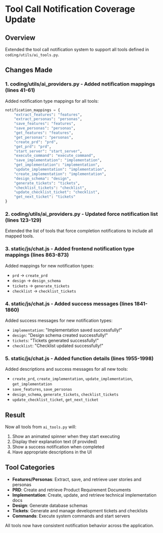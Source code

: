 # Tool Call Notification Coverage Update

## Overview
Extended the tool call notification system to support all tools defined in `coding/utils/ai_tools.py`.

## Changes Made

### 1. **coding/utils/ai_providers.py** - Added notification mappings (lines 41-61)

Added notification type mappings for all tools:
```python
notification_mappings = {
    "extract_features": "features",
    "extract_personas": "personas",
    "save_features": "features",
    "save_personas": "personas",
    "get_features": "features",
    "get_personas": "personas",
    "create_prd": "prd",
    "get_prd": "prd",
    "start_server": "start_server",
    "execute_command": "execute_command",
    "save_implementation": "implementation",
    "get_implementation": "implementation",
    "update_implementation": "implementation",
    "create_implementation": "implementation",
    "design_schema": "design",
    "generate_tickets": "tickets",
    "checklist_tickets": "checklist",
    "update_checklist_ticket": "checklist",
    "get_next_ticket": "tickets"
}
```

### 2. **coding/utils/ai_providers.py** - Updated force notification list (lines 123-129)

Extended the list of tools that force completion notifications to include all mapped tools.

### 3. **static/js/chat.js** - Added frontend notification type mappings (lines 863-873)

Added mappings for new notification types:
- `prd` → `create_prd`
- `design` → `design_schema`
- `tickets` → `generate_tickets`
- `checklist` → `checklist_tickets`

### 4. **static/js/chat.js** - Added success messages (lines 1841-1860)

Added success messages for new notification types:
- `implementation`: "Implementation saved successfully!"
- `design`: "Design schema created successfully!"
- `tickets`: "Tickets generated successfully!"
- `checklist`: "Checklist updated successfully!"

### 5. **static/js/chat.js** - Added function details (lines 1955-1998)

Added descriptions and success messages for all new tools:
- `create_prd`, `create_implementation`, `update_implementation`, `get_implementation`
- `save_features`, `save_personas`
- `design_schema`, `generate_tickets`, `checklist_tickets`
- `update_checklist_ticket`, `get_next_ticket`

## Result

Now all tools from `ai_tools.py` will:
1. Show an animated spinner when they start executing
2. Display their explanation text (if provided)
3. Show a success notification when completed
4. Have appropriate descriptions in the UI

## Tool Categories

- **Features/Personas**: Extract, save, and retrieve user stories and personas
- **PRD**: Create and retrieve Product Requirement Documents
- **Implementation**: Create, update, and retrieve technical implementation docs
- **Design**: Generate database schemas
- **Tickets**: Generate and manage development tickets and checklists
- **Commands**: Execute system commands and start servers

All tools now have consistent notification behavior across the application.